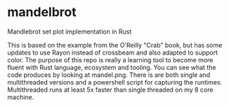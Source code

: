 # mandelbrot
Mandlebrot set plot implementation in Rust

This is based on the example from the O'Reilly "Crab" book, but has some updates to use Rayon instead of crossbeam and also adapted to support color.
The purpose of this repo is really a learning tool to become more fluent with Rust language, ecosystem and tooling. You can see what the code produces by looking at mandel.png. There is are both single and multithreaded versions and a powershell script for capturing the runtimes. Multithreaded runs at least 5x faster than single threaded on my 8 core machine.
